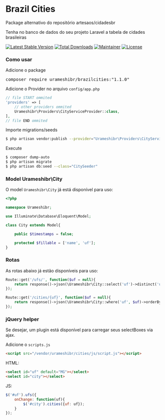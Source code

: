 # Brazil Cities

Package alternativo do repositório artesaos/cidadesbr

Tenha no banco de dados do seu projeto Laravel a tabela de cidades brasileiras

[![Latest Stable Version](http://img.shields.io/packagist/v/artesaos/cidadesbr.svg?style=flat)](https://packagist.org/packages/artesaos/cidadesbr)
[![Total Downloads](http://img.shields.io/packagist/dt/artesaos/cidadesbr.svg?style=flat)](https://packagist.org/packages/artesaos/cidadesbr)
[![Maintainer](https://img.shields.io/badge/maintainer-jansenfelipe-green.svg)](https://github.com/jansenfelipe)
[![License](http://img.shields.io/packagist/l/artesaos/cidadesbr.svg?style=flat)](https://packagist.org/packages/artesaos/cidadesbr)

### Como usar

Adicione o package

<pre>
composer require urameshibr/brazilcities:"1.1.0"
</pre>

Adicione o Provider no arquivo `config/app.php`

```php
// file START ommited
'providers' => [
    // other providers ommited
    Urameshibr\Providers\CityServiceProvider::class,
],
// file END ommited
```

Importe migrations/seeds

```sh
$ php artisan vendor:publish --provider="Urameshibr\Providers\CityServiceProvider"
```

Execute

```sh
$ composer dump-auto
$ php artisan migrate
$ php artisan db:seed --class="CitySeeder"
```

### Model Urameshibr\City

O model `Urameshibr\City` já está disponível para uso:

```php
<?php

namespace Urameshibr;

use Illuminate\Database\Eloquent\Model;

class City extends Model{

    public $timestamps = false;

    protected $fillable = ['name', 'uf'];
}
```
     
### Rotas

As rotas abaixo já estão disponíveis para uso:

```php
Route::get('/ufs/', function($uf = null){
    return response()->json(\Urameshibr\City::select('uf')->distinct('uf')->orderBy('uf')->get());
});

Route::get('/cities/{uf}', function($uf = null){
    return response()->json(\Urameshibr\City::where('uf', $uf)->orderBy('name')->get());
});
```
     
### jQuery helper

Se desejar, um plugin está disponível para carregar seus selectBoxes via ajax.

Adicione o `scripts.js`

```html
<script src="/vendor/urameshibr/cities/js/script.js"></script>
```

HTML:

```html
<select id="uf" default="MG"></select>
<select id="city"></select>
```

JS:
```js
$('#uf').ufs({
    onChange: function(uf){
        $('#city').cities({uf: uf});
    }
});
```
